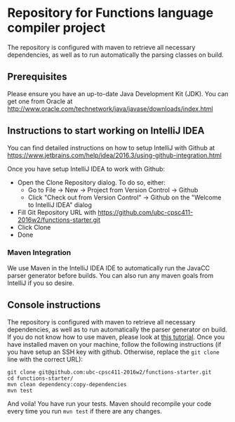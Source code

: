 # Repository for Functions language compiler project

The repository is configured with maven to retrieve all necessary dependencies, as well as to run automatically the parsing classes on build.

## Prerequisites
Please ensure you have an up-to-date Java Development Kit (JDK).  You can get one from Oracle at http://www.oracle.com/technetwork/java/javase/downloads/index.html

## Instructions to start working on IntelliJ IDEA
You can find detailed instructions on how to setup IntelliJ with Github at https://www.jetbrains.com/help/idea/2016.3/using-github-integration.html

Once you have setup IntelliJ IDEA to work with Github:

- Open the Clone Repository dialog. To do so, either:
  - Go to File -> New -> Project from Version Control -> Github
  - Click "Check out from Version Control" -> Github on the "Welcome to IntelliJ IDEA" dialog
- Fill Git Repository URL with https://github.com/ubc-cpsc411-2016w2/functions-starter.git
- Click Clone
- Done

### Maven Integration
	
We use Maven in the IntelliJ IDEA IDE to automatically run the JavaCC parser generator before builds.  You can also run any maven goals from IntelliJ if you so desire.

## Console instructions

The repository is configured with maven to retrieve all necessary dependencies, as well as to run automatically the parser generator on build.  If you do not know how to use maven, please look at [this tutorial](https://maven.apache.org/guides/getting-started/maven-in-five-minutes.html).  Once you have installed maven on your machine, follow the following instructions (if you have setup an SSH key with github.  Otherwise, replace the `git clone` line with the correct URL):

    git clone git@github.com:ubc-cpsc411-2016w2/functions-starter.git
	cd functions-starter/
	mvn clean dependency:copy-dependencies
	mvn test
	
And voila! You have run your tests.  Maven should recompile your code every time you run `mvn test` if there are any changes.

